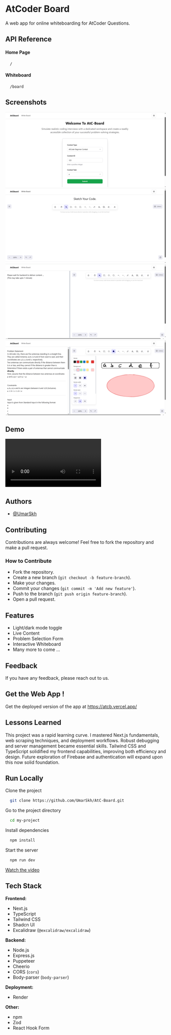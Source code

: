 
# AtCoder Board

A web app for online whiteboarding for AtCoder Questions.


## API Reference

#### Home Page

```
  /
```

#### Whiteboard

```
  /board
```

## Screenshots
![Homepage](assets/Screenshots/Homepage.png)
![Whiteboard](assets/Screenshots/Whiteboard.png)
![Fetching](assets/Screenshots/Fetching.png)
![Content](assets/Screenshots/Content.png)

## Demo
![Demo Video](assets/Videos/AtCBoard-Demo.mp4)


## Authors

- [@UmarSkh](https://github.com/UmarSkh)



## Contributing

Contributions are always welcome! Feel free to fork the repository and make a pull request.

### How to Contribute
- Fork the repository.
- Create a new branch (```git checkout -b feature-branch```).
- Make your changes.
- Commit your changes (```git commit -m 'Add new feature'```).
- Push to the branch (```git push origin feature-branch```).
- Open a pull request.


## Features

- Light/dark mode toggle
- Live Content
- Problem Selection Form
- Interactive Whiteboard
- Many more to come ...


## Feedback

If you have any feedback, please reach out to us.


## Get the Web App !

Get the deployed version of the app at https://atcb.vercel.app/
## Lessons Learned

This project was a rapid learning curve. I mastered Next.js fundamentals, web scraping techniques, and deployment workflows. Robust debugging and server management became essential skills. Tailwind CSS and TypeScript solidified my frontend capabilities, improving both efficiency and design. Future exploration of Firebase and authentication will expand upon this now solid foundation.


## Run Locally

Clone the project

```bash
  git clone https://github.com/UmarSkh/AtC-Board.git
```

Go to the project directory

```bash
  cd my-project
```

Install dependencies

```bash
  npm install
```

Start the server

```bash
  npm run dev
```

[Watch the video](videos/my_video.mp4)
## Tech Stack

**Frontend:**

* Next.js
* TypeScript
* Tailwind CSS
* Shadcn UI
* Excalidraw (`@excalidraw/excalidraw`)

**Backend:**

* Node.js
* Express.js
* Puppeteer
* Cheerio
* CORS (`cors`)
* Body-parser (`body-parser`)

**Deployment:**

* Render

**Other:**

* npm
* Zod
* React Hook Form
